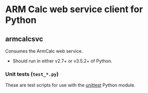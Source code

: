 ARM Calc web service client for Python
======================================

armcalcsvc
----------

Consumes the ArmCalc web service.

* Should run in either v2.7+ or v3.5.2+ of Python.

### Unit tests (`test_*.py`) ###

These are test scripts for use with the [unittest] Python module.

[docstrings]:https://en.wikipedia.org/wiki/Docstring#Python
[unittest]:https://docs.python.org/3/library/unittest.html
